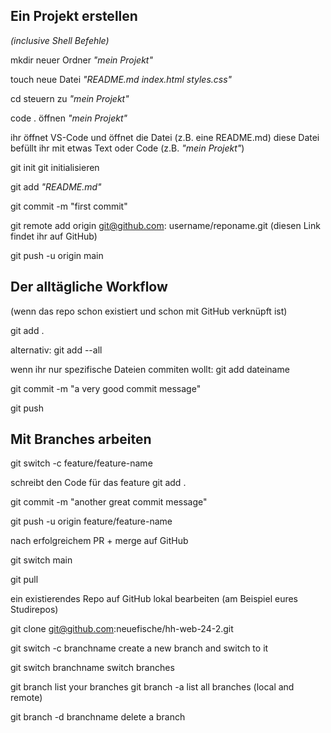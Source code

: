 ## Ein Projekt erstellen

_(inclusive Shell Befehle)_

mkdir neuer Ordner _"mein Projekt"_

touch neue Datei _"README.md index.html styles.css"_

cd steuern zu _"mein Projekt"_

code . öffnen _"mein Projekt"_

ihr öffnet VS-Code und öffnet die Datei (z.B. eine README.md)
diese Datei befüllt ihr mit etwas Text oder Code (z.B. _"mein Projekt"_)

git init git initialisieren

git add _"README.md"_

git commit -m "first commit"

git remote add origin git@github.com: username/reponame.git
(diesen Link findet ihr auf GitHub)

git push -u origin main

## Der alltägliche Workflow

(wenn das repo schon existiert und schon mit GitHub verknüpft ist)

git add .

alternativ: git add --all

wenn ihr nur spezifische Dateien commiten wollt: git add dateiname

git commit -m "a very good commit message"

git push

## Mit Branches arbeiten

git switch -c feature/feature-name

schreibt den Code für das feature
git add .

git commit -m "another great commit message"

git push -u origin feature/feature-name

nach erfolgreichem PR + merge auf GitHub

git switch main

git pull

ein existierendes Repo auf GitHub lokal bearbeiten
(am Beispiel eures Studirepos)

git clone git@github.com:neuefische/hh-web-24-2.git

git switch -c branchname create a new branch and switch to it

git switch branchname switch branches

git branch list your branches
git branch -a list all branches (local and remote)

git branch -d branchname delete a branch

